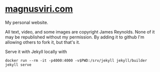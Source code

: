 # [magnusviri.com](https://magnusviri.com)

My personal website.

All text, video, and some images are copyright James Reynolds. None of it may be republished without my permission. By adding it to github I'm allowing others to fork it, but that's it.

Serve it with Jekyll locally with

	docker run --rm -it -p4000:4000 -v$PWD:/srv/jekyll jekyll/builder jekyll serve
